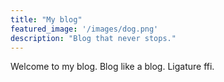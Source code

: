 ```yaml
---
title: "My blog"
featured_image: '/images/dog.png'
description: "Blog that never stops."
---
```


Welcome to my blog. Blog like a blog. Ligature ffi.
